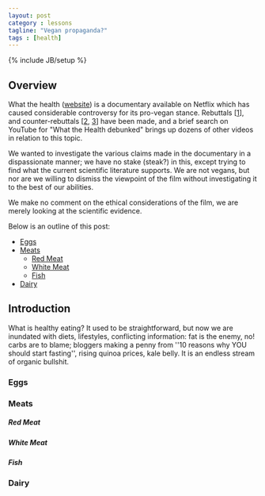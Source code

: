 ```yaml
---
layout: post
category : lessons
tagline: "Vegan propaganda?"
tags : [health]
---
```

{% include JB/setup %}

## Overview ##

What the health ([website](https://www.whatthehealthfilm.com)) is a documentary available on Netflix which has caused considerable controversy for its pro-vegan stance. Rebuttals [[1](https://www.youtube.com/watch?v=skIGCoopR-g)], and counter-rebuttals [[2](https://www.youtube.com/watch?v=EJr3MUNc14Y), [3](https://www.youtube.com/watch?v=M7b4kBTuHF0)] have been made, and a brief search on YouTube for "What the Health debunked" brings up dozens of other videos in relation to this topic. 

We wanted to investigate the various claims made in the documentary in a dispassionate manner; we have no stake (steak?) in this, except trying to find what the current scientific literature supports. We are not vegans, but nor are we willing to dismiss the viewpoint of the film without investigating it to the best of our abilities. 

We make no comment on the ethical considerations of the film, we are merely looking at the scientific evidence.

Below is an outline of this post:

- [Eggs](#eggs)
- [Meats](#meats)
    - [Red Meat](#red-meat)
    - [White Meat](#white-meat)
    - [Fish](#fish)
- [Dairy](#dairy)

## Introduction ##
What is healthy eating? It used to be straightforward, but now we are inundated with diets, lifestyles, conflicting information: fat is the enemy, no! carbs are to blame; bloggers making a penny from ''10 reasons why YOU should start fasting'', rising quinoa prices, kale belly. It is an endless stream of organic bullshit. 

### Eggs ###

### Meats ###

##### Red Meat #####

##### White Meat #####

##### Fish #####

### Dairy ###



